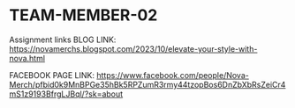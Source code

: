 # TEAM-MEMBER-02

Assignment links
BLOG LINK:
https://novamerchs.blogspot.com/2023/10/elevate-your-style-with-nova.html


FACEBOOK PAGE LINK:
https://www.facebook.com/people/Nova-Merch/pfbid0k9MnBPGe35hBk5RPZumR3rmy44tzopBos6DnZbXbRsZeiCr4mS1z9193BfrgLJBql/?sk=about
